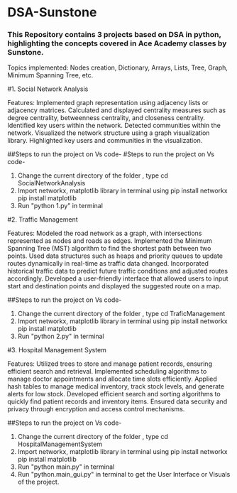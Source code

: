 # DSA-Sunstone
### This Repository contains 3 projects based on DSA in python, highlighting the concepts covered in Ace Academy classes by Sunstone.

Topics implemented: 
Nodes creation, Dictionary, Arrays, Lists, Tree, Graph, Minimum Spanning Tree, etc. 


#1. Social Network Analysis

Features: 
Implemented graph representation using adjacency lists or adjacency matrices.
Calculated and displayed centrality measures such as degree centrality, betweenness centrality, and closeness centrality.
Identified key users within the network.
Detected communities within the network.
Visualized the network structure using a graph visualization library.
Highlighted key users and communities in the visualization.


##Steps to run the project on Vs code- 
#Steps to run the project on Vs code- 
1. Change the current directory of the folder , type
cd SocialNetworkAnalysis
2. Import networkx, matplotlib library in terminal using
pip install networkx
pip install matplotlib
3. Run "python 1.py" in terminal




#2. Traffic Management

Features: 
Modeled the road network as a graph, with intersections represented as nodes and roads as edges.
Implemented the Minimum Spanning Tree (MST) algorithm to find the shortest path between two points.
Used data structures such as heaps and priority queues to update routes dynamically in real-time as traffic data changed.
Incorporated historical traffic data to predict future traffic conditions and adjusted routes accordingly.
Developed a user-friendly interface that allowed users to input start and destination points and displayed the suggested route on a map.

##Steps to run the project on Vs code- 
1. Change the current directory of the folder , type
cd TraficManagement
2. Import networkx, matplotlib library in terminal using
pip install networkx
pip install matplotlib
3. Run "python 2.py" in terminal


#3. Hospital Management System

Features:
Utilized trees to store and manage patient records, ensuring efficient search and retrieval.
Implemented scheduling algorithms to manage doctor appointments and allocate time slots efficiently.
Applied hash tables to manage medical inventory, track stock levels, and generate alerts for low stock.
Developed efficient search and sorting algorithms to quickly find patient records and inventory items.
Ensured data security and privacy through encryption and access control mechanisms.

##Steps to run the project on Vs code- 
1. Change the current directory of the folder , type
cd HospitalManagementSystem
2. Import networkx, matplotlib library in terminal using
pip install networkx
pip install matplotlib
3. Run "python main.py" in terminal
4. Run "python.main_gui.py" in terminal to get the User Interface or Visuals of the project.

